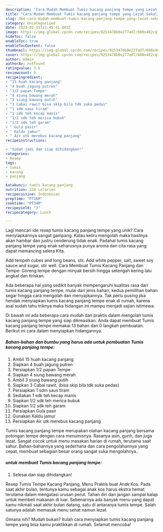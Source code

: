 ```yaml
---
description: "Cara Mudah Membuat Tumis kacang panjang tempe yang Lezat Sekali"
title: "Cara Mudah Membuat Tumis kacang panjang tempe yang Lezat Sekali"
slug: 364-cara-mudah-membuat-tumis-kacang-panjang-tempe-yang-lezat-sekali
category: Uncategorized
date: 2023-01-31T12:45:41.883Z
image: https://img-global.cpcdn.com/recipes/9253478b0e277ad7/680x482cq70/tumis-kacang-panjang-tempe-foto-resep-utama.jpg
hideToc: false
enableToc: true
enableTocContent: false
thumbnail: https://img-global.cpcdn.com/recipes/9253478b0e277ad7/680x482cq70/tumis-kacang-panjang-tempe-foto-resep-utama.jpg
cover: https://img-global.cpcdn.com/recipes/9253478b0e277ad7/680x482cq70/tumis-kacang-panjang-tempe-foto-resep-utama.jpg
author: Admin
authorAv: notfound
ratingvalue: 3.6
reviewcount: 9
recipeingredient:
- "15 huah kacang panjang"
- "4 buah jagung putren"
- "1/2 papan Tempe"
- "4 siung bawang merah"
- "3 siung bawang putih"
- "3 Cabai rawit bisa skip bila tdk suka pedas"
- "1 sdm saus tiram"
- "1 sdk teh kecap manis"
- "1/2 sdk teh merica bubuk"
- "1/2 sdk teh garam"
- " Gula pasir"
- " Kaldu jamur"
- " Air utk merebus kacang panjang"
recipeinstructions:

- "Sudah jadi dan siap dihidangkan!"
categories:
- Resep
tags:
- tumis
- kacang
- panjang

katakunci: tumis kacang panjang 
nutrition: 234 calories
recipecuisine: Indonesian
preptime: "PT16M"
cooktime: "PT34M"
recipeyield: "3"
recipecategory: Lunch

---
```





Lagi mencari ide resep tumis kacang panjang tempe yang unik? Cara menyiapkannya sangat gampang. Kalau keliru mengolah maka hasilnya akan hambar dan justru cenderung tidak enak. Padahal tumis kacang panjang tempe yang enak seharusnya punya aroma dan cita rasa yang dapat memancing selera Kita.





Add tempeh cubes and long beans, stir. Add white pepper, salt, sweet soy sauce and sugar, stir well. Cara Membuat Tumis Kacang Panjang dan Tempe: Goreng tempe dengan minyak bersih hingga setengah kering lalu angkat dan tiriskan.

Ada beberapa hal yang sedikit banyak mempengaruhi kualitas rasa dari tumis kacang panjang tempe, mulai dari jenis bahan, kedua pemilihan bahan segar hingga cara mengolah dan menyajikannya. Tak perlu pusing jika hendak menyiapkan tumis kacang panjang tempe enak di rumah, karena asal sudah tahu triknya maka hidangan ini mampu menjadi sajian istimewa.






Di bawah ini ada beberapa cara mudah dan praktis dalam mengolah tumis kacang panjang tempe yang siap dikreasikan. Anda dapat membuat Tumis kacang panjang tempe memakai 13 bahan dan 0 langkah pembuatan. Berikut ini cara dalam menyiapkan hidangannya.

<!--inarticleads1-->

##### Bahan-bahan dan bumbu yang harus ada untuk pembuatan Tumis kacang panjang tempe:

1. Ambil 15 huah kacang panjang
1. Siapkan 4 buah jagung putren
1. Persiapkan 1/2 papan Tempe
1. Siapkan 4 siung bawang merah
1. Ambil 3 siung bawang putih
1. Siapkan 3 Cabai rawit, (bisa skip bila tdk suka pedas)
1. Persiapkan 1 sdm saus tiram
1. Sediakan 1 sdk teh kecap manis
1. Siapkan 1/2 sdk teh merica bubuk
1. Siapkan 1/2 sdk teh garam
1. Persiapkan  Gula pasir
1. Gunakan  Kaldu jamur
1. Persiapkan  Air utk merebus kacang panjang


Tumis kacang panjang tempe merupakan olahan kacang panjang bersama potongan tempe dengan cara menumisnya. Rasanya asin, gurih, dan juga lezat. Sangat cocok untuk menu masakan harian di rumah, terutama saat sahur. Bahan-bahannya yang sederhana dan cara pengolahannya yang cepat, membuat sebagian besar orang sangat suka mengolahnya.. 

<!--inarticleads2-->

#####  untuk membuat Tumis kacang panjang tempe:


1. Selesai dan siap dihidangkan!

Resep Tumis Tempe Kacang Panjang, Menu Praktis buat Anak Kos. Pada saat akhir bulan, tentunya kamu sebagai anak kos harus ekstra hemat terutama dalam mengatasi urusan perut. Tahan diri dan jangan sampai kalap untuk membeli makanan di luar. Sebenarnya ada banyak menu yang dapat kamu nikmati saat akhir bulan datang, satu di antaranya tumis tempe. Salah satunya adalah memasak menu sehat namun lezat. 

Gimana nih? Mudah bukan? Itulah cara menyiapkan tumis kacang panjang tempe yang bisa kamu praktikkan di rumah. Selamat mencoba!
